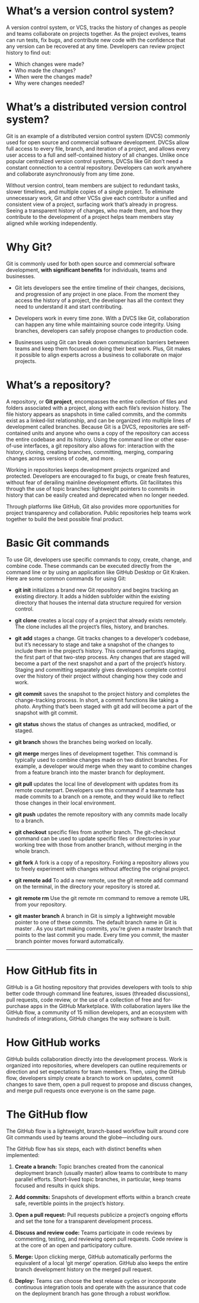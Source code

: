# What’s a version control system?

A version control system, or VCS, tracks the history of changes as people and teams collaborate on projects together. As the project evolves, teams can run tests, fix bugs, and contribute new code with the confidence that any version can be recovered at any time. Developers can review project history to find out:

  * Which changes were made?
  * Who made the changes?
  * When were the changes made?
  * Why were changes needed?

# What’s a distributed version control system?

Git is an example of a distributed version control system (DVCS) commonly used for open source and commercial software development. DVCSs allow full access to every file, branch, and iteration of a project, and allows every user access to a full and self-contained history of all changes. Unlike once popular centralized version control systems, DVCSs like Git don’t need a constant connection to a central repository. Developers can work anywhere and collaborate asynchronously from any time zone.

Without version control, team members are subject to redundant tasks, slower timelines, and multiple copies of a single project. To eliminate unnecessary work, Git and other VCSs give each contributor a unified and consistent view of a project, surfacing work that’s already in progress. Seeing a transparent history of changes, who made them, and how they contribute to the development of a project helps team members stay aligned while working independently.

# Why Git?

  Git is commonly used for both open source and commercial software development, **with significant benefits** for individuals, teams and businesses.

* Git lets developers see the entire timeline of their changes, decisions, and progression of any project in one place. From the moment they access the history of a project, the developer has all the context they need to understand it and start contributing.

* Developers work in every time zone. With a DVCS like Git, collaboration can happen any time while maintaining source code integrity. Using branches, developers can safely propose changes to production code.

* Businesses using Git can break down communication barriers between teams and keep them focused on doing their best work. Plus, Git makes it possible to align experts across a business to collaborate on major projects.


# What’s a repository?

A repository, or **Git project**, encompasses the entire collection of files and folders associated with a project, along with each file’s revision history. The file history appears as snapshots in time called commits, and the commits exist as a linked-list relationship, and can be organized into multiple lines of development called branches. Because Git is a DVCS, repositories are self-contained units and anyone who owns a copy of the repository can access the entire codebase and its history. Using the command line or other ease-of-use interfaces, a git repository also allows for: interaction with the history, cloning, creating branches, committing, merging, comparing changes across versions of code, and more.

Working in repositories keeps development projects organized and protected. Developers are encouraged to fix bugs, or create fresh features, without fear of derailing mainline development efforts. Git facilitates this through the use of topic branches: lightweight pointers to commits in history that can be easily created and deprecated when no longer needed.

Through platforms like GitHub, Git also provides more opportunities for project transparency and collaboration. Public repositories help teams work together to build the best possible final product.


# Basic Git commands


To use Git, developers use specific commands to copy, create, change, and combine code. These commands can be executed directly from the command line or by using an application like GitHub Desktop or Git Kraken. Here are some common commands for using Git:

* **git init**
 initializes a brand new Git repository and begins tracking an existing directory. It adds a hidden subfolder within the existing directory that houses the internal data structure required for version control.

* **git clone**
 creates a local copy of a project that already exists remotely. The clone includes all the project’s files, history, and branches.

* **git add**
 stages a change. Git tracks changes to a developer’s codebase, but it’s necessary to stage and take a snapshot of the changes to include them in the project’s history. This command performs staging, the first part of that two-step process. Any changes that are staged will become a part of the next snapshot and a part of the project’s history. Staging and committing separately gives developers complete control over the history of their project without changing how they code and work.

* **git commit**
 saves the snapshot to the project history and completes the change-tracking process. In short, a commit functions like taking a photo. Anything that’s been staged with git add will become a part of the snapshot with git commit.

* **git status**
 shows the status of changes as untracked, modified, or staged.

* **git branch**
 shows the branches being worked on locally.

* **git merge**
 merges lines of development together. This command is typically used to combine changes made on two distinct branches. For example, a developer would merge when they want to combine changes from a feature branch into the master branch for deployment.

* **git pull**
 updates the local line of development with updates from its remote counterpart. Developers use this command if a teammate has made commits to a branch on a remote, and they would like to reflect those changes in their local environment.

* **git push**
 updates the remote repository with any commits made locally to a branch.
 
* **git checkout**
 specific files from another branch. The git-checkout command can be used to update specific files or directories in your working tree with those from another branch, without merging in the whole branch.
 
* **git fork**
 A fork is a copy of a repository. Forking a repository allows you to freely experiment with changes without affecting the original project.

* **git remote add** 
To add a new remote, use the git remote add command on the terminal, in the directory your repository is stored at.

* **git remote rm**
Use the git remote rm command to remove a remote URL from your repository.

* **git master branch**
A branch in Git is simply a lightweight movable pointer to one of these commits. The default branch name in Git is master . As you start making commits, you're given a master branch that points to the last commit you made. Every time you commit, the master branch pointer moves forward automatically.


* ** 

# How GitHub fits in

GitHub is a Git hosting repository that provides developers with tools to ship better code through command line features, issues (threaded discussions), pull requests, code review, or the use of a collection of free and for-purchase apps in the GitHub Marketplace. With collaboration layers like the GitHub flow, a community of 15 million developers, and an ecosystem with hundreds of integrations, GitHub changes the way software is built.

# How GitHub works

GitHub builds collaboration directly into the development process. Work is organized into repositories, where developers can outline requirements or direction and set expectations for team members. Then, using the GitHub flow, developers simply create a branch to work on updates, commit changes to save them, open a pull request to propose and discuss changes, and merge pull requests once everyone is on the same page.

# The GitHub flow

The GitHub flow is a lightweight, branch-based workflow built around core Git commands used by teams around the globe—including ours.

The GitHub flow has six steps, each with distinct benefits when implemented:

1. **Create a branch:** Topic branches created from the canonical deployment branch (usually master) allow teams to contribute to many parallel efforts. Short-lived topic branches, in particular, keep teams focused and results in quick ships.

2. **Add commits:** Snapshots of development efforts within a branch create safe, revertible points in the project’s history.

3. **Open a pull request:** Pull requests publicize a project’s ongoing efforts and set the tone for a transparent development process.

4. **Discuss and review code:** Teams participate in code reviews by commenting, testing, and reviewing open pull requests. Code review is at the core of an open and participatory culture.

5. **Merge:** Upon clicking merge, GitHub automatically performs the equivalent of a local ‘git merge’ operation. GitHub also keeps the entire branch development history on the merged pull request.

6. **Deploy:** Teams can choose the best release cycles or incorporate continuous integration tools and operate with the assurance that code on the deployment branch has gone through a robust workflow.
